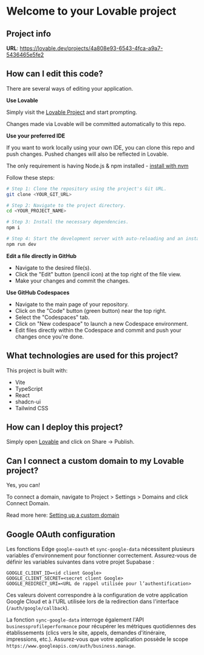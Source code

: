 # Welcome to your Lovable project

## Project info

**URL**: https://lovable.dev/projects/4a808e93-6543-4fca-a9a7-5436465e5fe2

## How can I edit this code?

There are several ways of editing your application.

**Use Lovable**

Simply visit the [Lovable Project](https://lovable.dev/projects/4a808e93-6543-4fca-a9a7-5436465e5fe2) and start prompting.

Changes made via Lovable will be committed automatically to this repo.

**Use your preferred IDE**

If you want to work locally using your own IDE, you can clone this repo and push changes. Pushed changes will also be reflected in Lovable.

The only requirement is having Node.js & npm installed - [install with nvm](https://github.com/nvm-sh/nvm#installing-and-updating)

Follow these steps:

```sh
# Step 1: Clone the repository using the project's Git URL.
git clone <YOUR_GIT_URL>

# Step 2: Navigate to the project directory.
cd <YOUR_PROJECT_NAME>

# Step 3: Install the necessary dependencies.
npm i

# Step 4: Start the development server with auto-reloading and an instant preview.
npm run dev
```

**Edit a file directly in GitHub**

- Navigate to the desired file(s).
- Click the "Edit" button (pencil icon) at the top right of the file view.
- Make your changes and commit the changes.

**Use GitHub Codespaces**

- Navigate to the main page of your repository.
- Click on the "Code" button (green button) near the top right.
- Select the "Codespaces" tab.
- Click on "New codespace" to launch a new Codespace environment.
- Edit files directly within the Codespace and commit and push your changes once you're done.

## What technologies are used for this project?

This project is built with:

- Vite
- TypeScript
- React
- shadcn-ui
- Tailwind CSS

## How can I deploy this project?

Simply open [Lovable](https://lovable.dev/projects/4a808e93-6543-4fca-a9a7-5436465e5fe2) and click on Share -> Publish.

## Can I connect a custom domain to my Lovable project?

Yes, you can!

To connect a domain, navigate to Project > Settings > Domains and click Connect Domain.

Read more here: [Setting up a custom domain](https://docs.lovable.dev/tips-tricks/custom-domain#step-by-step-guide)

## Google OAuth configuration

Les fonctions Edge `google-oauth` et `sync-google-data` nécessitent plusieurs variables d'environnement pour fonctionner correctement. Assurez‑vous de définir les variables suivantes dans votre projet Supabase :

```
GOOGLE_CLIENT_ID=<id client Google>
GOOGLE_CLIENT_SECRET=<secret client Google>
GOOGLE_REDIRECT_URI=<URL de rappel utilisée pour l’authentification>
```

Ces valeurs doivent correspondre à la configuration de votre application Google Cloud et à l'URL utilisée lors de la redirection dans l'interface (`/auth/google/callback`).

La fonction `sync-google-data` interroge également l'API `businessprofileperformance` pour récupérer les métriques quotidiennes des établissements (clics vers le site, appels, demandes d'itinéraire, impressions, etc.). Assurez‑vous que votre application possède le scope `https://www.googleapis.com/auth/business.manage`.
